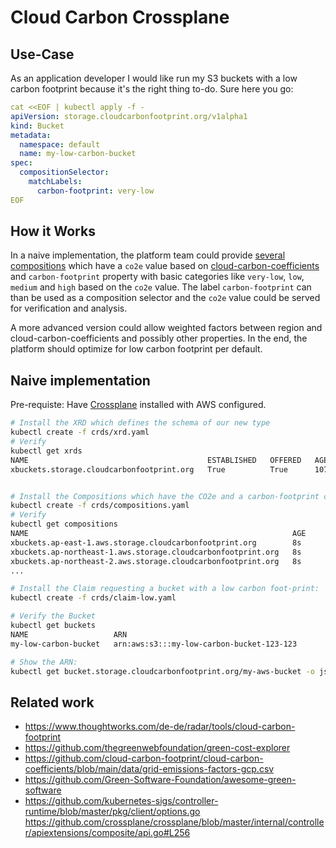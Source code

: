 # Cloud Carbon Crossplane

## Use-Case
As an application developer I would like run my S3 buckets with a low carbon footprint because it's the right thing to-do. Sure here you go: 
```yaml
cat <<EOF | kubectl apply -f -
apiVersion: storage.cloudcarbonfootprint.org/v1alpha1
kind: Bucket
metadata:
  namespace: default
  name: my-low-carbon-bucket
spec:
  compositionSelector:
    matchLabels:
      carbon-footprint: very-low
EOF
```

## How it Works
In a naive implementation, the platform team could provide [several compositions](crds/compositions.yaml) which have a `co2e` value based on [cloud-carbon-coefficients](https://github.com/cloud-carbon-footprint/cloud-carbon-coefficients/tree/main/data) and `carbon-footprint` property with basic categories like `very-low`, `low`, `medium` and `high` based on the `co2e` value. The label `carbon-footprint` can than be used as a composition selector and the `co2e` value could be served for verification and analysis.

A more advanced version could allow weighted factors between region and cloud-carbon-coefficients and possibly other properties. In the end, the platform should optimize for low carbon footprint per default.

## Naive implementation

Pre-requiste: Have [Crossplane](https://crossplane.io/docs/v1.5/) installed with AWS configured.

```sh
# Install the XRD which defines the schema of our new type
kubectl create -f crds/xrd.yaml
# Verify
kubectl get xrds
NAME                                        ESTABLISHED   OFFERED   AGE
xbuckets.storage.cloudcarbonfootprint.org   True          True      107s


# Install the Compositions which have the CO2e and a carbon-footprint category
kubectl create -f crds/compositions.yaml
# Verify
kubectl get compositions
NAME                                                           AGE
xbuckets.ap-east-1.aws.storage.cloudcarbonfootprint.org        8s
xbuckets.ap-northeast-1.aws.storage.cloudcarbonfootprint.org   8s
xbuckets.ap-northeast-2.aws.storage.cloudcarbonfootprint.org   8s
...

# Install the Claim requesting a bucket with a low carbon foot-print:
kubectl create -f crds/claim-low.yaml

# Verify the Bucket
kubectl get buckets
NAME                   ARN                                             CO2E          READY   CONNECTION-SECRET   AGE
my-low-carbon-bucket   arn:aws:s3:::my-low-carbon-bucket-123-123       0.000008000   True                        39s

# Show the ARN:
kubectl get bucket.storage.cloudcarbonfootprint.org/my-aws-bucket -o json | jq .status.arn
```

## Related work
* https://www.thoughtworks.com/de-de/radar/tools/cloud-carbon-footprint
* https://github.com/thegreenwebfoundation/green-cost-explorer
* https://github.com/cloud-carbon-footprint/cloud-carbon-coefficients/blob/main/data/grid-emissions-factors-gcp.csv
* https://github.com/Green-Software-Foundation/awesome-green-software
* https://github.com/kubernetes-sigs/controller-runtime/blob/master/pkg/client/options.go
https://github.com/crossplane/crossplane/blob/master/internal/controller/apiextensions/composite/api.go#L256